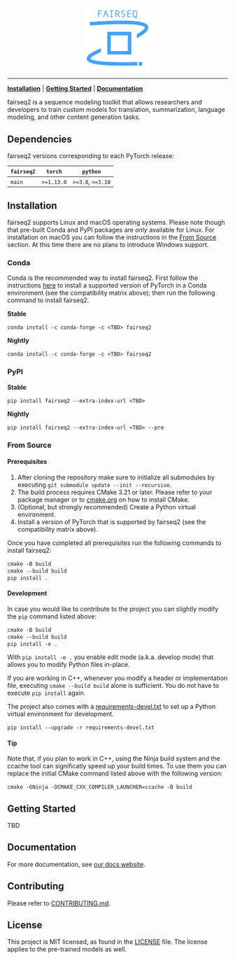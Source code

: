 <p align="center">
  <img src="doc/static/img/fairseq2_logo.png" width="150">
</p>

--------------------------------------------------------------------------------

[**Installation**](#installation) | [**Getting Started**](#getting-started) | [**Documentation**](#documentation)

fairseq2 is a sequence modeling toolkit that allows researchers and developers
to train custom models for translation, summarization, language modeling, and
other content generation tasks.

## Dependencies
fairseq2 versions corresponding to each PyTorch release:

| `fairseq2`   | `torch`     | `python`          |
| ------------ | ----------- | ----------------- |
| `main`       | `>=1.13.0`  | `>=3.8`, `<=3.10` |

## Installation
fairseq2 supports Linux and macOS operating systems. Please note though that
pre-built Conda and PyPI packages are *only* available for Linux. For
installation on macOS you can follow the instructions in the
[From Source](#from-source) section. At this time there are no plans to
introduce Windows support.

### Conda
Conda is the recommended way to install fairseq2. First follow the instructions
[here](https://pytorch.org/get-started/locally/) to install a supported version
of PyTorch in a Conda environment (see the compatibility matrix above); then run
the following command to install fairseq2.

**Stable**
```
conda install -c conda-forge -c <TBD> fairseq2
```

**Nightly**
```
conda install -c conda-forge -c <TBD> fairseq2
```

### PyPI

**Stable**
```
pip install fairseq2 --extra-index-url <TBD>
```

**Nightly**
```
pip install fairseq2 --extra-index-url <TBD> --pre
```

### From Source

#### Prerequisites
1. After cloning the repository make sure to initialize all submodules by
   executing `git submodule update --init --recursive`.
2. The build process requires CMake 3.21 or later. Please refer to your package
   manager or to [cmake.org](https://cmake.org/download/) on how to install
   CMake.
3. (Optional, but strongly recommended) Create a Python virtual environment.
4. Install a version of PyTorch that is supported by fairseq2 (see the
   compatibility matrix above).

Once you have completed all prerequisites run the following commands to install
fairseq2:

```
cmake -B build
cmake --build build
pip install .
```

#### Development
In case you would like to contribute to the project you can slightly modify the
`pip` command listed above:

```
cmake -B build
cmake --build build
pip install -e .
```

With `pip install -e .` you enable edit mode (a.k.a. develop mode) that allows
you to modify Python files in-place.

If you are working in C++, whenever you modify a header or implementation file,
executing `cmake --build build` alone is sufficient. You do not have to execute
`pip install` again.

The project also comes with a [requirements-devel.txt](./requirements-devel.txt)
to set up a Python virtual environment for development.

```
pip install --upgrade -r requirements-devel.txt
```

#### Tip
Note that, if you plan to work in C++, using the Ninja build system and the
ccache tool can significatly speed up your build times. To use them you can
replace the initial CMake command listed above with the following version:

```
cmake -GNinja -DCMAKE_CXX_COMPILER_LAUNCHER=ccache -B build
```

## Getting Started
TBD

## Documentation
For more documentation, see [our docs website](https://pytorch.org/).

## Contributing
Please refer to [CONTRIBUTING.md](./CONTRIBUTING.md).

## License
This project is MIT licensed, as found in the [LICENSE](LICENSE) file. The
license applies to the pre-trained models as well.
